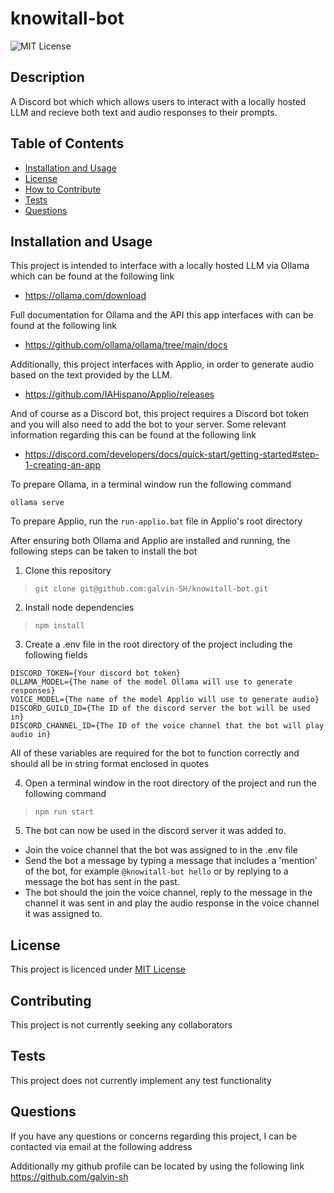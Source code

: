 # knowitall-bot
![MIT License](https://img.shields.io/badge/License-MIT%20License-blue)
## Description
A Discord bot which which allows users to interact with a locally hosted LLM and recieve both text and audio responses to their prompts.

## Table of Contents

- [Installation and Usage](#installation)
- [License](#license)
- [How to Contribute](#contributing)
- [Tests](#tests)
- [Questions](#questions)

## Installation and Usage
This project is intended to interface with a locally hosted LLM via Ollama which can be found at the following link
- https://ollama.com/download

Full documentation for Ollama and the API this app interfaces with can be found at the following link
- https://github.com/ollama/ollama/tree/main/docs

Additionally, this project interfaces with Applio, in order to generate audio based on the text provided by the LLM.
- https://github.com/IAHispano/Applio/releases

And of course as a Discord bot, this project requires a Discord bot token and you will also need to add the bot to your server. Some relevant information regarding this can be found at the following link
- https://discord.com/developers/docs/quick-start/getting-started#step-1-creating-an-app

To prepare Ollama, in a terminal window run the following command
```
ollama serve
```
To prepare Applio, run the `run-applio.bat` file in Applio's root directory

After ensuring both Ollama and Applio are installed and running, the following steps can be taken to install the bot
1. Clone this repository
>```git clone git@github.com:galvin-SH/knowitall-bot.git```
2. Install node dependencies
>```npm install```
3. Create a .env file in the root directory of the project including the following fields
```
DISCORD_TOKEN={Your discord bot token}
OLLAMA_MODEL={The name of the model Ollama will use to generate responses}
VOICE_MODEL={The name of the model Applio will use to generate audio}
DISCORD_GUILD_ID={The ID of the discord server the bot will be used in}
DISCORD_CHANNEL_ID={The ID of the voice channel that the bot will play audio in}
```
All of these variables are required for the bot to function correctly and should all be in string format enclosed in quotes

4. Open a terminal window in the root directory of the project and run the following command
>```npm run start```
5. The bot can now be used in the discord server it was added to.
- Join the voice channel that the bot was assigned to in the .env file
- Send the bot a message by typing a message that includes a 'mention' of the bot, for example `@knowitall-bot hello` or by replying to a message the bot has sent in the past.
- The bot should the join the voice channel, reply to the message in the channel it was sent in and play the audio response in the voice channel it was assigned to.

## License
This project is licenced under [MIT License](https://choosealicense.com/licenses/mit)

## Contributing
This project is not currently seeking any collaborators

## Tests
This project does not currently implement any test functionality

## Questions
If you have any questions or concerns regarding this project, I can be contacted via email at the following address

Additionally my github profile can be located by using the following link
https://github.com/galvin-sh